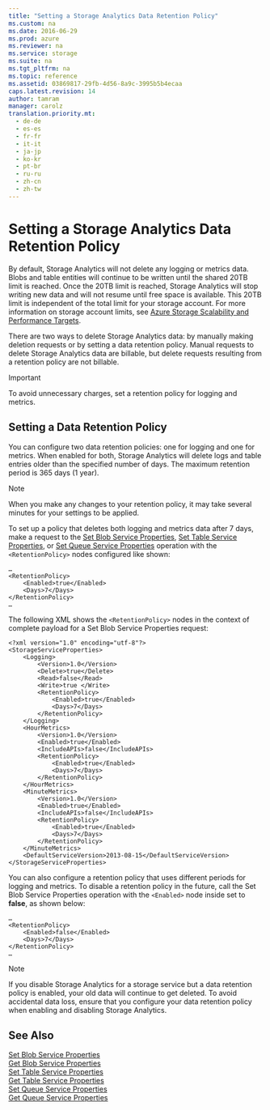 ```yaml
---
title: "Setting a Storage Analytics Data Retention Policy"
ms.custom: na
ms.date: 2016-06-29
ms.prod: azure
ms.reviewer: na
ms.service: storage
ms.suite: na
ms.tgt_pltfrm: na
ms.topic: reference
ms.assetid: 03869817-29fb-4d56-8a9c-3995b5b4ecaa
caps.latest.revision: 14
author: tamram
manager: carolz
translation.priority.mt: 
  - de-de
  - es-es
  - fr-fr
  - it-it
  - ja-jp
  - ko-kr
  - pt-br
  - ru-ru
  - zh-cn
  - zh-tw
---
```

# Setting a Storage Analytics Data Retention Policy
By default, Storage Analytics will not delete any logging or metrics data. Blobs and table entities will continue to be written until the shared 20TB limit is reached. Once the 20TB limit is reached, Storage Analytics will stop writing new data and will not resume until free space is available. This 20TB limit is independent of the total limit for your storage account. For more information on storage account limits, see [Azure Storage Scalability and Performance Targets](assetId:///26df4d89-8289-4b31-aaa0-df971cab9b52).  
  
 There are two ways to delete Storage Analytics data: by manually making deletion requests or by setting a data retention policy. Manual requests to delete Storage Analytics data are billable, but delete requests resulting from a retention policy are not billable.  
  
> [!IMPORTANT]
>  To avoid unnecessary charges, set a retention policy for logging and metrics.  
  
## Setting a Data Retention Policy  
 You can configure two data retention policies: one for logging and one for metrics. When enabled for both, Storage Analytics will delete logs and table entries older than the specified number of days. The maximum retention period is 365 days (1 year).  
  
> [!NOTE]
>  When you make any changes to your retention policy, it may take several minutes for your settings to be applied.  
  
 To set up a policy that deletes both logging and metrics data after 7 days, make a request to the [Set Blob Service Properties](../rest-conceptual/Set-Blob-Service-Properties.md), [Set Table Service Properties](../rest-conceptual/Set-Table-Service-Properties.md), or [Set Queue Service Properties](../rest-conceptual/Set-Queue-Service-Properties.md) operation with the `<RetentionPolicy>` nodes configured like shown:  
  
```  
…  
<RetentionPolicy>  
    <Enabled>true</Enabled>  
    <Days>7</Days>  
</RetentionPolicy>  
…  
```  
  
 The following XML shows the `<RetentionPolicy>` nodes in the context of complete payload for a Set Blob Service Properties request:  
  
```  
<?xml version="1.0" encoding="utf-8"?>  
<StorageServiceProperties>  
    <Logging>  
        <Version>1.0</Version>  
        <Delete>true</Delete>  
        <Read>false</Read>  
        <Write>true </Write>  
        <RetentionPolicy>  
            <Enabled>true</Enabled>  
            <Days>7</Days>  
        </RetentionPolicy>  
    </Logging>  
    <HourMetrics>  
        <Version>1.0</Version>  
        <Enabled>true</Enabled>  
        <IncludeAPIs>false</IncludeAPIs>  
        <RetentionPolicy>  
            <Enabled>true</Enabled>  
            <Days>7</Days>  
        </RetentionPolicy>  
    </HourMetrics>  
    <MinuteMetrics>  
        <Version>1.0</Version>  
        <Enabled>true</Enabled>  
        <IncludeAPIs>false</IncludeAPIs>  
        <RetentionPolicy>  
            <Enabled>true</Enabled>  
            <Days>7</Days>  
        </RetentionPolicy>  
    </MinuteMetrics>  
    <DefaultServiceVersion>2013-08-15</DefaultServiceVersion>  
</StorageServiceProperties>  
```  
  
 You can also configure a retention policy that uses different periods for logging and metrics. To disable a retention policy in the future, call the Set Blob Service Properties operation with the `<Enabled>` node inside set to **false**, as shown below:  
  
```  
…  
<RetentionPolicy>  
    <Enabled>false</Enabled>  
    <Days>7</Days>  
</RetentionPolicy>  
…  
```  
  
> [!NOTE]
>  If you disable Storage Analytics for a storage service but a data retention policy is enabled, your old data will continue to get deleted. To avoid accidental data loss, ensure that you configure your data retention policy when enabling and disabling Storage Analytics.  
  
## See Also  
 [Set Blob Service Properties](../rest-conceptual/Set-Blob-Service-Properties.md)   
 [Get Blob Service Properties](../rest-conceptual/Get-Blob-Service-Properties.md)   
 [Set Table Service Properties](../rest-conceptual/Set-Table-Service-Properties.md)   
 [Get Table Service Properties](../rest-conceptual/Get-Table-Service-Properties.md)   
 [Set Queue Service Properties](../rest-conceptual/Set-Queue-Service-Properties.md)   
 [Get Queue Service Properties](../rest-conceptual/Get-Queue-Service-Properties.md)